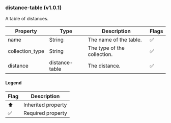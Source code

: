 ### distance-table (v1.0.1)
A table of distances.

| Property | Type | Description | Flags |
|---|---|---|---|
| name | String | The name of the table. | ✅ |
| collection_type | String | The type of the collection. | ✅ |
| distance | distance-table | The distance. | ✅ |


#### Legend

| Flag | Description |
| --- | --- |
| ⬆️ | Inherited property |
| ✅ | Required property |

